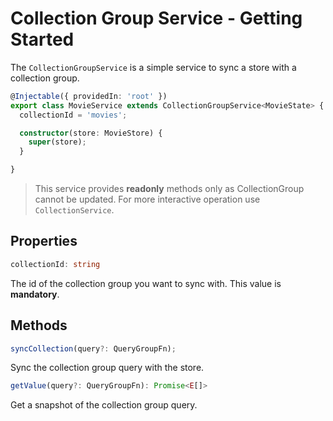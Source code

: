 # Collection Group Service - Getting Started
The `CollectionGroupService` is a simple service to sync a store with a collection group. 

```typescript
@Injectable({ providedIn: 'root' })
export class MovieService extends CollectionGroupService<MovieState> {
  collectionId = 'movies';

  constructor(store: MovieStore) {
    super(store);
  }

}
```

> This service provides **readonly** methods only as CollectionGroup cannot be updated. For more interactive operation use `CollectionService`.

## Properties

```typescript
collectionId: string
```
The id of the collection group you want to sync with. This value is **mandatory**.

## Methods
```typescript
syncCollection(query?: QueryGroupFn);
```
Sync the collection group query with the store.

```typescript
getValue(query?: QueryGroupFn): Promise<E[]>
```
Get a snapshot of the collection group query.
